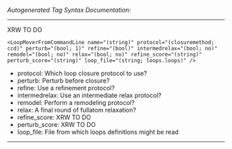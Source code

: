 _Autogenerated Tag Syntax Documentation:_

---
XRW TO DO

```
<LoopMoverFromCommandLine name="(string)" protocol="(closuremethod; ccd)" perturb="(bool; 1)" refine="(bool)" intermedrelax="(bool; no)" remodel="(bool; no)" relax="(bool; no)" refine_score="(string)" perturb_score="(string)" loop_file="(string; loops.loops)" />
```

-   protocol: Which loop closure protocol to use?
-   perturb: Perturb before closure?
-   refine: Use a refinement protocol?
-   intermedrelax: Use an intermediate relax protocol?
-   remodel: Perform a remodeling protocol?
-   relax: A final round of fullatom relaxation?
-   refine_score: XRW TO DO
-   perturb_score: XRW TO DO
-   loop_file: File from which loops definitions might be read

---
